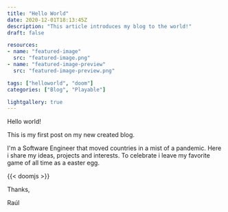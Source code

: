```yaml
---
title: "Hello World"
date: 2020-12-01T18:13:45Z
description: "This article introduces my blog to the world!"
draft: false

resources:
- name: "featured-image"
  src: "featured-image.png"
- name: "featured-image-preview"
  src: "featured-image-preview.png"

tags: ["helloworld", "doom"]
categories: ["Blog", "Playable"]

lightgallery: true
---
```


Hello world!

This is my first post on my new created blog.

I'm a Software Engineer that moved countries in a mist of a pandemic.
Here i share my ideas, projects and interests.
To celebrate i leave my favorite game of all time as a easter egg.

<!--more-->
{{< doomjs >}}

Thanks,

Raúl
